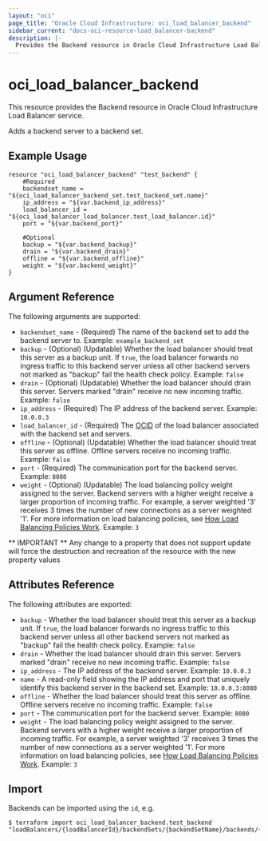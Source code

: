 ```yaml
---
layout: "oci"
page_title: "Oracle Cloud Infrastructure: oci_load_balancer_backend"
sidebar_current: "docs-oci-resource-load_balancer-backend"
description: |-
  Provides the Backend resource in Oracle Cloud Infrastructure Load Balancer service
---
```


# oci_load_balancer_backend
This resource provides the Backend resource in Oracle Cloud Infrastructure Load Balancer service.

Adds a backend server to a backend set.

## Example Usage

```hcl
resource "oci_load_balancer_backend" "test_backend" {
	#Required
	backendset_name = "${oci_load_balancer_backend_set.test_backend_set.name}"
	ip_address = "${var.backend_ip_address}"
	load_balancer_id = "${oci_load_balancer_load_balancer.test_load_balancer.id}"
	port = "${var.backend_port}"

	#Optional
	backup = "${var.backend_backup}"
	drain = "${var.backend_drain}"
	offline = "${var.backend_offline}"
	weight = "${var.backend_weight}"
}
```

## Argument Reference

The following arguments are supported:

* `backendset_name` - (Required) The name of the backend set to add the backend server to.  Example: `example_backend_set` 
* `backup` - (Optional) (Updatable) Whether the load balancer should treat this server as a backup unit. If `true`, the load balancer forwards no ingress traffic to this backend server unless all other backend servers not marked as "backup" fail the health check policy.  Example: `false` 
* `drain` - (Optional) (Updatable) Whether the load balancer should drain this server. Servers marked "drain" receive no new incoming traffic.  Example: `false` 
* `ip_address` - (Required) The IP address of the backend server.  Example: `10.0.0.3` 
* `load_balancer_id` - (Required) The [OCID](https://docs.cloud.oracle.com/iaas/Content/General/Concepts/identifiers.htm) of the load balancer associated with the backend set and servers.
* `offline` - (Optional) (Updatable) Whether the load balancer should treat this server as offline. Offline servers receive no incoming traffic.  Example: `false` 
* `port` - (Required) The communication port for the backend server.  Example: `8080` 
* `weight` - (Optional) (Updatable) The load balancing policy weight assigned to the server. Backend servers with a higher weight receive a larger proportion of incoming traffic. For example, a server weighted '3' receives 3 times the number of new connections as a server weighted '1'. For more information on load balancing policies, see [How Load Balancing Policies Work](https://docs.cloud.oracle.com/iaas/Content/Balance/Reference/lbpolicies.htm).  Example: `3` 


** IMPORTANT **
Any change to a property that does not support update will force the destruction and recreation of the resource with the new property values

## Attributes Reference

The following attributes are exported:

* `backup` - Whether the load balancer should treat this server as a backup unit. If `true`, the load balancer forwards no ingress traffic to this backend server unless all other backend servers not marked as "backup" fail the health check policy.  Example: `false` 
* `drain` - Whether the load balancer should drain this server. Servers marked "drain" receive no new incoming traffic.  Example: `false` 
* `ip_address` - The IP address of the backend server.  Example: `10.0.0.3` 
* `name` - A read-only field showing the IP address and port that uniquely identify this backend server in the backend set.  Example: `10.0.0.3:8080` 
* `offline` - Whether the load balancer should treat this server as offline. Offline servers receive no incoming traffic.  Example: `false` 
* `port` - The communication port for the backend server.  Example: `8080` 
* `weight` - The load balancing policy weight assigned to the server. Backend servers with a higher weight receive a larger proportion of incoming traffic. For example, a server weighted '3' receives 3 times the number of new connections as a server weighted '1'. For more information on load balancing policies, see [How Load Balancing Policies Work](https://docs.cloud.oracle.com/iaas/Content/Balance/Reference/lbpolicies.htm).  Example: `3` 

## Import

Backends can be imported using the `id`, e.g.

```
$ terraform import oci_load_balancer_backend.test_backend "loadBalancers/{loadBalancerId}/backendSets/{backendSetName}/backends/{backendName}" 
```


